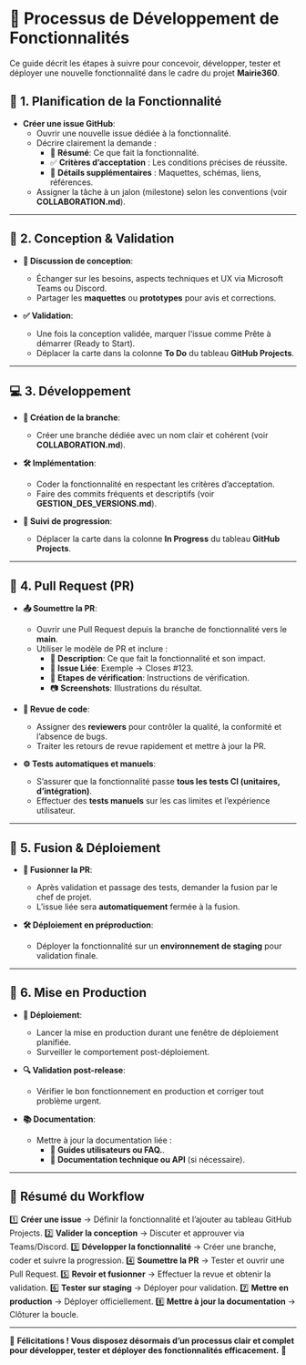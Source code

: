 # 🚀 **Processus de Développement de Fonctionnalités** 

Ce guide décrit les étapes à suivre pour concevoir, développer, tester et déployer une nouvelle fonctionnalité dans le cadre du projet **Mairie360**.

## 📌 1. Planification de la Fonctionnalité 

- **Créer une issue GitHub**:  
  - Ouvrir une nouvelle issue dédiée à la fonctionnalité.  
  - Décrire clairement la demande : 
    - 📝 **Résumé**: Ce que fait la fonctionnalité.  
    - ✅ **Critères d’acceptation** : Les conditions précises de réussite.
    - 📎 **Détails supplémentaires** : Maquettes, schémas, liens, références.
  - Assigner la tâche à un jalon (milestone) selon les conventions (voir **COLLABORATION.md**).

---

## 🎨 2. Conception & Validation 

- **💬 Discussion de conception**:  
  - Échanger sur les besoins, aspects techniques et UX via Microsoft Teams ou Discord.
  - Partager les **maquettes** ou **prototypes** pour avis et corrections.

- **✅ Validation**:  
  - Une fois la conception validée, marquer l’issue comme Prête à démarrer (Ready to Start).
  - Déplacer la carte dans la colonne **To Do** du tableau **GitHub Projects**. 

---

## 💻 3. Développement 

- **🌿 Création de la branche**:  
  - Créer une branche dédiée avec un nom clair et cohérent (voir **COLLABORATION.md**).

- **🛠️ Implémentation**:  
  - Coder la fonctionnalité en respectant les critères d’acceptation. 
  - Faire des commits fréquents et descriptifs (voir **GESTION_DES_VERSIONS.md**).

- **📌 Suivi de progression**:  
  - Déplacer la carte dans la colonne **In Progress** du tableau **GitHub Projects**.  

---

## 🔀 4. Pull Request (PR)  

- **📤 Soumettre la PR**:  
  - Ouvrir une Pull Request depuis la branche de fonctionnalité vers le **main**.
  - Utiliser le modèle de PR et inclure :  
    - 📝 **Description**: Ce que fait la fonctionnalité et son impact.  
    - 🔗 **Issue Liée**: Exemple → Closes #123.
    - 🔬 **Etapes de vérification**: Instructions de vérification.
    - 📷 **Screenshots**: Illustrations du résultat.

- **🧐 Revue de code**:  
  - Assigner des **reviewers** pour contrôler la qualité, la conformité et l’absence de bugs.
  - Traiter les retours de revue rapidement et mettre à jour la PR.

- **⚙️ Tests automatiques et manuels**:  
  - S’assurer que la fonctionnalité passe **tous les tests CI (unitaires, d’intégration)**.
  - Effectuer des **tests manuels** sur les cas limites et l’expérience utilisateur.

---

## 🚀 5. Fusion & Déploiement

- **🔗 Fusionner la PR**:  
  - Après validation et passage des tests, demander la fusion par le chef de projet.
  - L’issue liée sera **automatiquement** fermée à la fusion.

- **🛠️ Déploiement en préproduction**:  
  - Déployer la fonctionnalité sur un **environnement de staging** pour validation finale.

---

## 🎯 6. Mise en Production  

- **🚀 Déploiement**:  
  - Lancer la mise en production durant une fenêtre de déploiement planifiée.
  - Surveiller le comportement post-déploiement. 

- **🔍 Validation post-release**:  
  - Vérifier le bon fonctionnement en production et corriger tout problème urgent.  

- **📚 Documentation**:  
  - Mettre à jour la documentation liée :  
    - 📖 **Guides utilisateurs ou FAQ.**.  
    - 📄 **Documentation technique ou API** (si nécessaire).  

---

## 🔄 Résumé du Workflow  

1️⃣ **Créer une issue** → Définir la fonctionnalité et l’ajouter au tableau GitHub Projects.
2️⃣ **Valider la conception** → Discuter et approuver via Teams/Discord.
3️⃣ **Développer la fonctionnalité** → Créer une branche, coder et suivre la progression.
4️⃣ **Soumettre la PR** → Tester et ouvrir une Pull Request.
5️⃣ **Revoir et fusionner** → Effectuer la revue et obtenir la validation.
6️⃣ **Tester sur staging** → Déployer pour validation.
7️⃣ **Mettre en production** → Déployer officiellement.
8️⃣ **Mettre à jour la documentation** → Clôturer la boucle.

---

🎉 **Félicitations ! Vous disposez désormais d’un processus clair et complet pour développer, tester et déployer des fonctionnalités efficacement.** 🚀  
